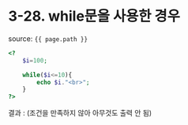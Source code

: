 # 3-28. while문을 사용한 경우

source: `{{ page.path }}`

```php
<?
	$i=100;

	while($i<=10){
		echo $i."<br>";
	}
?>
```


결과 : (조건을 만족하지 않아 아무것도 출력 안 됨)
```

```
